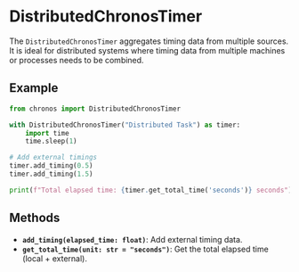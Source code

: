# DistributedChronosTimer

The `DistributedChronosTimer` aggregates timing data from multiple sources. It is ideal for distributed systems where timing data from multiple machines or processes needs to be combined.

## Example

```python
from chronos import DistributedChronosTimer

with DistributedChronosTimer("Distributed Task") as timer:
    import time
    time.sleep(1)

# Add external timings
timer.add_timing(0.5)
timer.add_timing(1.5)

print(f"Total elapsed time: {timer.get_total_time('seconds')} seconds")
```

## Methods

- **`add_timing(elapsed_time: float)`**: Add external timing data.
- **`get_total_time(unit: str = "seconds")`**: Get the total elapsed time (local + external).

